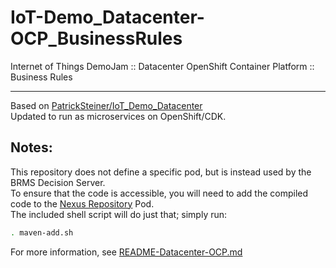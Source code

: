 # IoT-Demo_Datacenter-OCP_BusinessRules
Internet of Things DemoJam :: Datacenter OpenShift Container Platform :: Business Rules

---
Based on [PatrickSteiner/IoT_Demo_Datacenter](https://github.com/PatrickSteiner/IoT_Demo_Datacenter)  
Updated to run as microservices on OpenShift/CDK.

## Notes:
This repository does not define a specific pod, but is instead used by the BRMS Decision Server.  
To ensure that the code is accessible, you will need to add the compiled code to the [Nexus Repository](https://www.sonatype.com/nexus-repository-sonatype) Pod.  
The included shell script will do just that; simply run:
```sh
. maven-add.sh
```
For more information, see [README-Datacenter-OCP.md](https://github.com/MichaelFitzurka/IoT-DemoJam/blob/master/README-Datacenter-OCP.md#lets-configure-our-new-nexus-pod)
